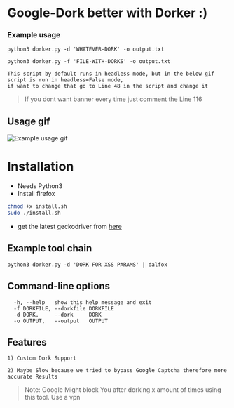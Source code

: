 # Google-Dork better with Dorker :) 


### Example usage

```
python3 dorker.py -d 'WHATEVER-DORK' -o output.txt

python3 dorker.py -f 'FILE-WITH-DORKS' -o output.txt
```

```text
This script by default runs in headless mode, but in the below gif script is run in headless=False mode,
if want to change that go to Line 48 in the script and change it
```

> If you dont want banner every time just comment the Line 116

## Usage gif

![Example usage gif](dorker.gif)

# Installation

* Needs Python3
* Install firefox

```bash
chmod +x install.sh
sudo ./install.sh
```
* get the latest geckodriver from [here](https://github.com/mozilla/geckodriver/releases)

## Example tool chain

```
python3 dorker.py -d 'DORK FOR XSS PARAMS' | dalfox
```

## Command-line options

```
  -h, --help   show this help message and exit
  -f DORKFILE, --dorkfile DORKFILE
  -d DORK,     --dork     DORK
  -o OUTPUT,   --output   OUTPUT
```

## Features

```
1) Custom Dork Support

2) Maybe Slow because we tried to bypass Google Captcha therefore more accurate Results
```

> Note: Google Might block You after dorking x amount of times using this tool. Use a vpn
